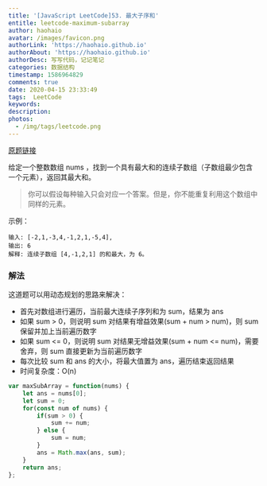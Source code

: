 ```yaml
---
title: '[JavaScript LeetCode]53. 最大子序和'
entitle: leetcode-maximum-subarray
author: haohaio
avatar: /images/favicon.png
authorLink: 'https://haohaio.github.io'
authorAbout: 'https://haohaio.github.io'
authorDesc: 写写代码，记记笔记
categories: 数据结构
timestamp: 1586964829
comments: true
date: 2020-04-15 23:33:49
tags:  LeetCode
keywords:
description:
photos:
  - /img/tags/leetcode.png
---
```


[原题链接](https://leetcode-cn.com/problems/maximum-subarray/)

给定一个整数数组 nums ，找到一个具有最大和的连续子数组（子数组最少包含一个元素），返回其最大和。

> 你可以假设每种输入只会对应一个答案。但是，你不能重复利用这个数组中同样的元素。

示例：

```code
输入: [-2,1,-3,4,-1,2,1,-5,4],
输出: 6
解释: 连续子数组 [4,-1,2,1] 的和最大，为 6。
```

### 解法

这道题可以用动态规划的思路来解决：

- 首先对数组进行遍历，当前最大连续子序列和为 sum，结果为 ans
- 如果 sum > 0，则说明 sum 对结果有增益效果(sum + num > num)，则 sum 保留并加上当前遍历数字
- 如果 sum <= 0，则说明 sum 对结果无增益效果(sum + num <= num)，需要舍弃，则 sum 直接更新为当前遍历数字
- 每次比较 sum 和 ans 的大小，将最大值置为 ans，遍历结束返回结果
- 时间复杂度：O(n)

```js
var maxSubArray = function(nums) {
    let ans = nums[0];
    let sum = 0;
    for(const num of nums) {
        if(sum > 0) {
            sum += num;
        } else {
            sum = num;
        }
        ans = Math.max(ans, sum);
    }
    return ans;
};
```
